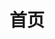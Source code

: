 ---
layout: locationhome
title: 首页
permalink: /cn/seattle/
locale: cn
order: 1
businessHours: Business Hours
hours: 
  Mon: 2:30 PM – 6:30 PM
  Tue: 2:30 PM – 6:30 PM
  Wed: 2:30 PM – 6:30 PM
  Thu: 2:30 PM – 6:30 PM
  Fri: 2:30 PM – 6:30 PM
  Sat: 10:00 AM - 5:00 PM
  Sun: 1:00 PM - 5:00 PM
background: /locations/seattle/images/seattle.png
embedmapsrc: https://www.google.com/maps/embed?pb=!1m18!1m12!1m3!1d23146.917036079045!2d-122.167955335536!3d47.65119959773146!2m3!1f0!2f0!3f0!3m2!1i1024!2i768!4f13.1!3m3!1m2!1s0x54906d6b64401f15%3A0x3a3c668ce22d5e87!2s4006%20148th%20Ave%20NE%2C%20Redmond%2C%20WA%2098052!5e0!3m2!1sen!2sus!4v1725983660733!5m2!1sen!2sus
---